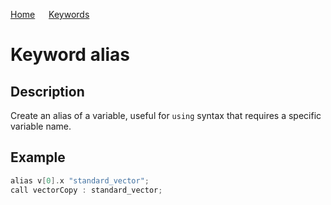 [Home](https://github.com/puckowski/concert7) <span>&emsp;</span> [Keywords](https://github.com/puckowski/concert7/keywords.html)

# Keyword alias

## Description

Create an alias of a variable, useful for ```using``` syntax that requires a specific variable name.

## Example

```cpp
alias v[0].x "standard_vector";
call vectorCopy : standard_vector;
```
